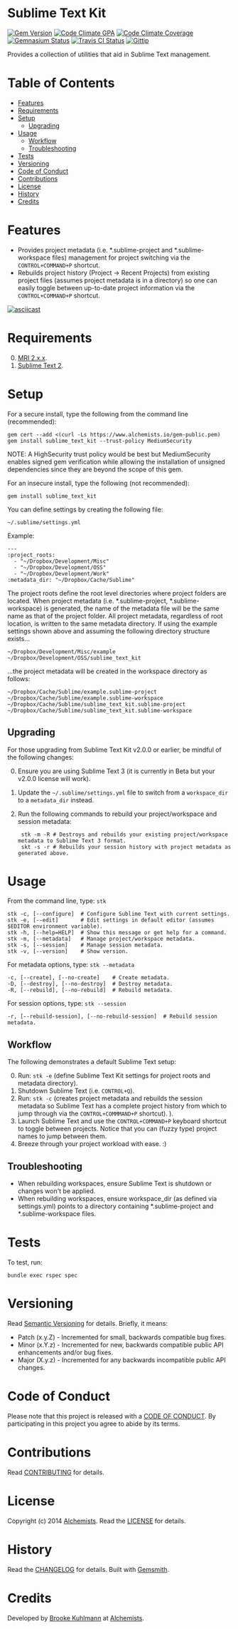 # Sublime Text Kit

[![Gem Version](https://badge.fury.io/rb/sublime_text_kit.svg)](http://badge.fury.io/rb/sublime_text_kit)
[![Code Climate GPA](https://codeclimate.com/github/bkuhlmann/sublime_text_kit.svg)](https://codeclimate.com/github/bkuhlmann/sublime_text_kit)
[![Code Climate Coverage](https://codeclimate.com/github/bkuhlmann/sublime_text_kit/coverage.svg)](https://codeclimate.com/github/bkuhlmann/sublime_text_kit)
[![Gemnasium Status](https://gemnasium.com/bkuhlmann/sublime_text_kit.png)](https://gemnasium.com/bkuhlmann/sublime_text_kit)
[![Travis CI Status](https://secure.travis-ci.org/bkuhlmann/sublime_text_kit.png)](http://travis-ci.org/bkuhlmann/sublime_text_kit)
[![Gittip](http://img.shields.io/gittip/bkuhlmann.svg)](https://www.gittip.com/bkuhlmann)

Provides a collection of utilities that aid in Sublime Text management.

<!-- START doctoc generated TOC please keep comment here to allow auto update -->
<!-- DON'T EDIT THIS SECTION, INSTEAD RE-RUN doctoc TO UPDATE -->
# Table of Contents

- [Features](#features)
- [Requirements](#requirements)
- [Setup](#setup)
    - [Upgrading](#upgrading)
- [Usage](#usage)
    - [Workflow](#workflow)
    - [Troubleshooting](#troubleshooting)
- [Tests](#tests)
- [Versioning](#versioning)
- [Code of Conduct](#code-of-conduct)
- [Contributions](#contributions)
- [License](#license)
- [History](#history)
- [Credits](#credits)

<!-- END doctoc generated TOC please keep comment here to allow auto update -->

# Features

- Provides project metadata (i.e. *.sublime-project and *.sublime-workspace files) management for project
  switching via the `CONTROL+COMMAND+P` shortcut.
- Rebuilds project history (Project -> Recent Projects) from existing project files (assumes project
  metadata is in a directory) so one can easily toggle between up-to-date project information via the
  `CONTROL+COMMAND+P` shortcut.

[![asciicast](https://asciinema.org/a/19858.png)](https://asciinema.org/a/19858)

# Requirements

0. [MRI 2.x.x](http://www.ruby-lang.org).
0. [Sublime Text 2](http://www.sublimetext.com).

# Setup

For a secure install, type the following from the command line (recommended):

    gem cert --add <(curl -Ls https://www.alchemists.io/gem-public.pem)
    gem install sublime_text_kit --trust-policy MediumSecurity

NOTE: A HighSecurity trust policy would be best but MediumSecurity enables signed gem verification while
allowing the installation of unsigned dependencies since they are beyond the scope of this gem.

For an insecure install, type the following (not recommended):

    gem install sublime_text_kit

You can define settings by creating the following file:

    ~/.sublime/settings.yml

Example:

    ---
    :project_roots:
      - "~/Dropbox/Development/Misc"
      - "~/Dropbox/Development/OSS"
      - "~/Dropbox/Development/Work"
    :metadata_dir: "~/Dropbox/Cache/Sublime"

The project roots define the root level directories where project folders are located. When project metadata (i.e.
*.sublime-project, *.sublime-workspace) is generated, the name of the metadata file will be the same name as that
of the project folder. All project metadata, regardless of root location, is written to the same metadata directory.
If using the example settings shown above and assuming the following directory structure exists...

    ~/Dropbox/Development/Misc/example
    ~/Dropbox/Development/OSS/sublime_text_kit

...the project metadata will be created in the workspace directory as follows:

    ~/Dropbox/Cache/Sublime/example.sublime-project
    ~/Dropbox/Cache/Sublime/example.sublime-workspace
    ~/Dropbox/Cache/Sublime/sublime_text_kit.sublime-project
    ~/Dropbox/Cache/Sublime/sublime_text_kit.sublime-workspace

## Upgrading

For those upgrading from Sublime Text Kit v2.0.0 or earlier, be mindful of the following changes:

0. Ensure you are using Sublime Text 3 (it is currently in Beta but your v2.0.0 license will work).
0. Update the `~/.sublime/settings.yml` file to switch from a `workspace_dir` to a `metadata_dir` instead.
0. Run the following commands to rebuild your project/workspace and session metadata:

        stk -m -R # Destroys and rebuilds your existing project/workspace metadata to Sublime Text 3 format.
        skt -s -r # Rebuilds your session history with project metadata as generated above.

# Usage

From the command line, type: `stk`

    stk -c, [--configure]  # Configure Sublime Text with current settings.
    stk -e, [--edit]       # Edit settings in default editor (assumes $EDITOR environment variable).
    stk -h, [--help=HELP]  # Show this message or get help for a command.
    stk -m, [--metadata]   # Manage project/workspace metadata.
    stk -s, [--session]    # Manage session metadata.
    stk -v, [--version]    # Show version.

For metadata options, type: `stk --metadata`

    -c, [--create], [--no-create]    # Create metadata.
    -D, [--destroy], [--no-destroy]  # Destroy metadata.
    -R, [--rebuild], [--no-rebuild]  # Rebuild metadata.

For session options, type: `stk --session`

    -r, [--rebuild-session], [--no-rebuild-session]  # Rebuild session metadata.

## Workflow

The following demonstrates a default Sublime Text setup:

0. Run: `stk -e` (define Sublime Text Kit settings for project roots and metadata directory).
0. Shutdown Sublime Text (i.e. `CONTROL+Q`).
0. Run: `stk -c` (creates project metadata and rebuilds the session metadata so Sublime Text has a complete project
   history from which to jump through via the `CONTROL+COMMMAND+P` shortcut).
   ).
0. Launch Sublime Text and use the `CONTROL+COMMAND+P` keyboard shortcut to toggle between projects. Notice that
   you can (fuzzy type) project names to jump between them.
0. Breeze through your project workload with ease. :)

## Troubleshooting

- When rebuilding workspaces, ensure Sublime Text is shutdown or changes won't be applied.
- When rebuilding workspaces, ensure workspace_dir (as defined via settings.yml) points to a directory containing
  *.sublime-project and *.sublime-workspace files.

# Tests

To test, run:

    bundle exec rspec spec

# Versioning

Read [Semantic Versioning](http://semver.org) for details. Briefly, it means:

- Patch (x.y.Z) - Incremented for small, backwards compatible bug fixes.
- Minor (x.Y.z) - Incremented for new, backwards compatible public API enhancements and/or bug fixes.
- Major (X.y.z) - Incremented for any backwards incompatible public API changes.

# Code of Conduct

Please note that this project is released with a [CODE OF CONDUCT](CODE_OF_CONDUCT.md). By participating in this project
you agree to abide by its terms.

# Contributions

Read [CONTRIBUTING](CONTRIBUTING.md) for details.

# License

Copyright (c) 2014 [Alchemists](https://www.alchemists.io).
Read the [LICENSE](LICENSE.md) for details.

# History

Read the [CHANGELOG](CHANGELOG.md) for details.
Built with [Gemsmith](https://github.com/bkuhlmann/gemsmith).

# Credits

Developed by [Brooke Kuhlmann](https://www.alchemists.io) at [Alchemists](https://www.alchemists.io).


